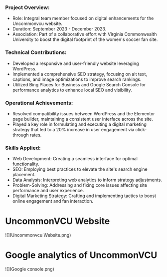 ### **Project Overview**:
* Role: Integral team member focused on digital enhancements for the Uncommonvcu website.
* Duration: September 2023 - December 2023.
* Association: Part of a collaborative effort with Virginia Commonwealth University to boost the digital footprint of the women's soccer fan site.

### **Technical Contributions**:
* Developed a responsive and user-friendly website leveraging WordPress.
* Implemented a comprehensive SEO strategy, focusing on alt text, captions, and image optimizations to improve search rankings.
* Utilized Bing Places for Business and Google Search Console for performance analytics to enhance local SEO and visibility.

### **Operational Achievements**:
* Resolved compatibility issues between WordPress and the Elementor page builder, maintaining a consistent user interface across the site.
* Played a key role in formulating and executing a digital marketing strategy that led to a 20% increase in user engagement via click-through rates.

### **Skills Applied**:

* Web Development: Creating a seamless interface for optimal functionality.
* SEO: Employing best practices to elevate the site's search engine placement.
* Data Analysis: Interpreting web analytics to inform strategy adjustments.
* Problem-Solving: Addressing and fixing core issues affecting site performance and user experience.
* Digital Marketing Strategy: Crafting and implementing tactics to boost online engagement and fan interaction.

# UncommonVCU Website
![](Uncommonvcu Website.png)

# Google analytics of UncommonVCU
![](Google console.png)

